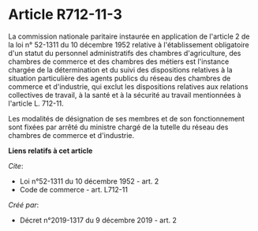 # Article R712-11-3 

La commission nationale paritaire instaurée en application de l'article 2 de la loi n° 52-1311 du 10 décembre 1952 relative à
l'établissement obligatoire d'un statut du personnel administratifs des chambres d'agriculture, des chambres de commerce et
des chambres des métiers est l'instance chargée de la détermination et du suivi des dispositions relatives à la situation
particulière des agents publics du réseau des chambres de commerce et d'industrie, qui exclut les dispositions relatives aux
relations collectives de travail, à la santé et à la sécurité au travail mentionnées à l'article L. 712-11. 

Les modalités de désignation de ses membres et de son fonctionnement sont fixées par arrêté du ministre chargé de la tutelle
du réseau des chambres de commerce et d'industrie.

**Liens relatifs à cet article**

_Cite_:

  - Loi n°52-1311 du 10 décembre 1952 - art. 2
  - Code de commerce - art. L712-11

_Créé par_:

  - Décret n°2019-1317 du 9 décembre 2019 - art. 2
